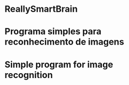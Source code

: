 # ReallySmartBrain
# Programa simples para reconhecimento de imagens
# Simple program for image recognition
